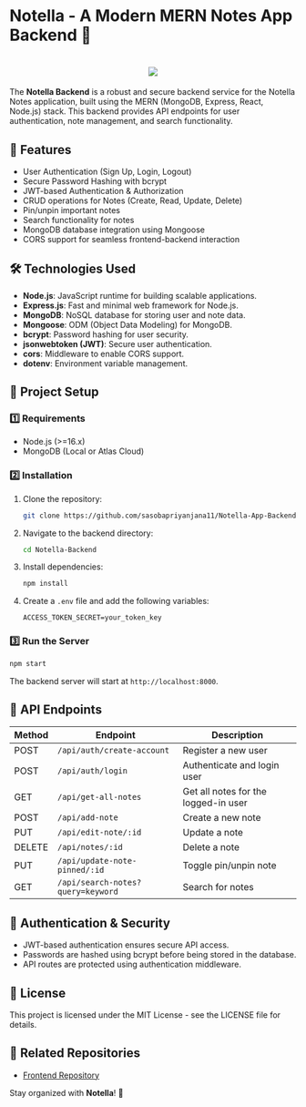 # Notella - A Modern MERN Notes App Backend 🚀

<h1 align="center">
    <img src="https://readme-typing-svg.herokuapp.com/?font=Righteous&size=35&center=true&vCenter=true&width=1100&height=70&duration=4000&lines=Notella+Backend+&color=078179" />
</h1>

The **Notella Backend** is a robust and secure backend service for the Notella Notes application, built using the MERN (MongoDB, Express, React, Node.js) stack. This backend provides API endpoints for user authentication, note management, and search functionality.

## 🚀 Features
- User Authentication (Sign Up, Login, Logout)
- Secure Password Hashing with bcrypt
- JWT-based Authentication & Authorization
- CRUD operations for Notes (Create, Read, Update, Delete)
- Pin/unpin important notes
- Search functionality for notes
- MongoDB database integration using Mongoose
- CORS support for seamless frontend-backend interaction

## 🛠 Technologies Used
- **Node.js**: JavaScript runtime for building scalable applications.
- **Express.js**: Fast and minimal web framework for Node.js.
- **MongoDB**: NoSQL database for storing user and note data.
- **Mongoose**: ODM (Object Data Modeling) for MongoDB.
- **bcrypt**: Password hashing for user security.
- **jsonwebtoken (JWT)**: Secure user authentication.
- **cors**: Middleware to enable CORS support.
- **dotenv**: Environment variable management.

## 📌 Project Setup
### 1️⃣ Requirements
- Node.js (>=16.x)
- MongoDB (Local or Atlas Cloud)

### 2️⃣ Installation
1. Clone the repository:
   ```bash
   git clone https://github.com/sasobapriyanjana11/Notella-App-Backend.git
   ```
2. Navigate to the backend directory:
   ```bash
   cd Notella-Backend
   ```
3. Install dependencies:
   ```bash
   npm install
   ```
4. Create a `.env` file and add the following variables:
   ```env
   ACCESS_TOKEN_SECRET=your_token_key
   ```

### 3️⃣ Run the Server
```bash
npm start
```
The backend server will start at `http://localhost:8000`.

## 📌 API Endpoints
| Method | Endpoint | Description |
|--------|---------|-------------|
| POST | `/api/auth/create-account` | Register a new user |
| POST | `/api/auth/login` | Authenticate and login user |
| GET | `/api/get-all-notes` | Get all notes for the logged-in user |
| POST | `/api/add-note` | Create a new note |
| PUT | `/api/edit-note/:id` | Update a note |
| DELETE | `/api/notes/:id` | Delete a note |
| PUT | `/api/update-note-pinned/:id` | Toggle pin/unpin note |
| GET | `/api/search-notes?query=keyword` | Search for notes |

## 🔐 Authentication & Security
- JWT-based authentication ensures secure API access.
- Passwords are hashed using bcrypt before being stored in the database.
- API routes are protected using authentication middleware.

## 🎯 License
This project is licensed under the MIT License - see the LICENSE file for details.

## 📌 Related Repositories
- [Frontend Repository](https://github.com/sasobapriyanjana11/Notella-App-Frontend)

Stay organized with **Notella**! 🚀

